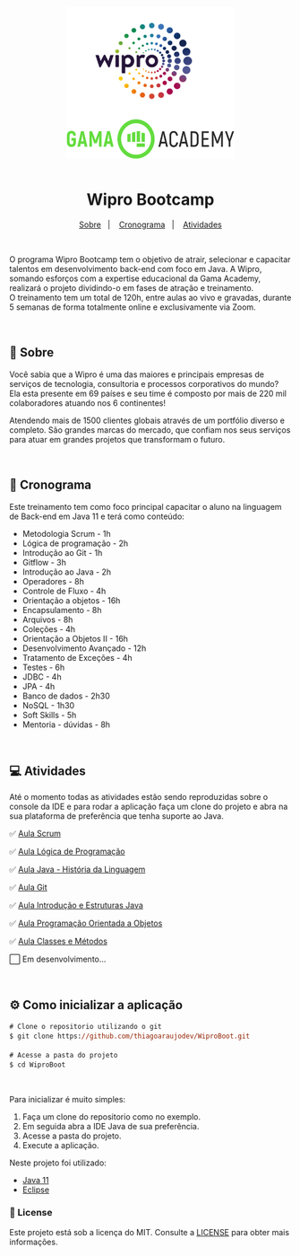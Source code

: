 <div style="display: inline_block" align="center">
  <br>
  <img align="center" alt="Logo Wipro" title="Wipro" height="200"  width="300" src=".github/wipro_logo.png">
  <img align="center" alt="Logo Gama Academy" title="Gama Academy" height="70" width="300" src=".github/gama_academy_logo.png">
</div>

<br>

<h1 align="center"> Wipro Bootcamp </h1>

<p align="center">
  <a href="#-sobre">Sobre</a>&nbsp;&nbsp;&nbsp;|&nbsp;&nbsp;&nbsp;
  <a href="#-cronograma">Cronograma</a>&nbsp;&nbsp;&nbsp;|&nbsp;&nbsp;&nbsp;
  <a href="#-atividades">Atividades</a>
</p>

<br>

O programa Wipro Bootcamp tem o objetivo de atrair, selecionar e capacitar talentos em desenvolvimento back-end com foco em Java. A Wipro, somando esforços com a expertise educacional da Gama Academy, realizará o projeto dividindo-o em fases de atração e treinamento.<br>
O treinamento tem um total de 120h, entre aulas ao vivo e gravadas, durante 5 semanas de forma totalmente online e exclusivamente via Zoom. 

<br>

## 📰 Sobre

Você sabia que a Wipro é uma das maiores e principais empresas de serviços de tecnologia, consultoria e processos corporativos do mundo? Ela esta presente em 69 países e seu time é composto por mais de 220 mil colaboradores atuando nos 6 continentes!

Atendendo mais de 1500 clientes globais através de um portfólio diverso e completo. São grandes marcas do mercado, que confiam nos seus serviços para atuar em grandes projetos que transformam o futuro.

<br>

## 🚀 Cronograma

Este treinamento tem como foco principal capacitar o aluno na linguagem de Back-end em Java 11 e terá como conteúdo:

- Metodologia Scrum - 1h
- Lógica de programação - 2h
- Introdução ao Git - 1h
- Gitflow - 3h
- Introdução ao Java - 2h
- Operadores - 8h
- Controle de Fluxo - 4h
- Orientação a objetos - 16h
- Encapsulamento - 8h
- Arquivos - 8h
- Coleções - 4h
- Orientação a Objetos II - 16h
- Desenvolvimento Avançado - 12h
- Tratamento de Exceções - 4h
- Testes - 6h
- JDBC - 4h
- JPA - 4h
- Banco de dados - 2h30
- NoSQL - 1h30
- Soft Skills - 5h
- Mentoria - dúvidas - 8h

<br>

## 💻 Atividades

Até o momento todas as atividades estão sendo reproduzidas sobre o console da IDE e para rodar a aplicação faça um clone do projeto e abra na sua plataforma de preferência que tenha suporte ao Java.

✅ [Aula Scrum](../../tree/main/src/aula_scrum/)

✅ [Aula Lógica de Programação](../../tree/main/src/aula_logica_programacao/)

✅ [Aula Java - História da Linguagem](../../tree/main/src/aula_historia_java/)

✅ [Aula Git](../../tree/main/src/aula_git/)

✅ [Aula Introdução e Estruturas Java](../../tree/main/src/aula_introducao/)

✅ [Aula Programação Orientada a Objetos](../../tree/main/src/aula_poo/)

✅ [Aula Classes e Métodos](../../tree/main/src/aula_classes_metodos/)

⬜ Em desenvolvimento...

<br>

## ⚙️ Como inicializar a aplicação

```ps
# Clone o repositorio utilizando o git
$ git clone https://github.com/thiagoaraujodev/WiproBoot.git

# Acesse a pasta do projeto
$ cd WiproBoot
```
<br>

Para inicializar é muito simples:
1. Faça um clone do repositorio como no exemplo.
2. Em seguida abra a IDE Java de sua preferência.
3. Acesse a pasta do projeto.
4. Execute a aplicação.

Neste projeto foi utilizado:

- [Java 11](https://www.oracle.com/java/)
- [Eclipse](https://www.eclipse.org/)


### 📝 License 

Este projeto está sob a licença do MIT. Consulte a [LICENSE](https://github.com/thiagoaraujodev/WiproBoot/blob/main/LICENSE) para obter mais informações.
